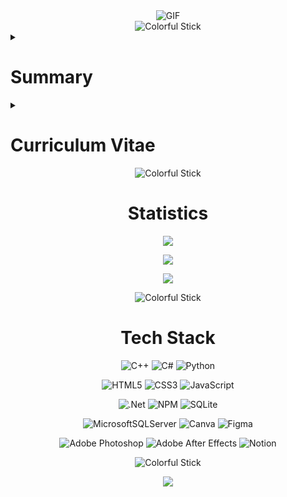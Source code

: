 <div align="center">
  <img src="https://raw.githubusercontent.com/beydah/Assets-Repository/main/gifs/BeydahGithubBanner.gif" alt="GIF" max-width: 100%; height: auto;>
</div>

<div style="text-align:center;">
    <img src="https://i.imgur.com/waxVImv.png" alt="Colorful Stick">
</div>

<details>
<summary><h1>Summary</h1></summary>
<div align = "center">

![](https://quotes-github-readme.vercel.app/api?type=horizontal&theme=dark)

</div>

## Ilkay Beydah Saglam | Computer Programmer / Developer

Hello World!
I'm İlkay. I work as a software developer, and I've been involved in diverse projects, utilizing a range of programming languages, frameworks, and technologies across various domains.

##

At the moment, I'm delving deeper into the realms of Front-End and Back-End development.
I'm actively seeking internship opportunities and am genuinely excited about contributing to real-world projects as part of a team.

##

Feel free to reach out to me via [info.beydahsaglam@gmail.com](mailto:info.beydahsaglam@gmail.com) or connect with me on [linkedin/beydah](https://www.linkedin.com/in/beydah/) if you'd like to get in touch.
Thank you, and have a great day!

</details>

<details>
<summary><h1>Curriculum Vitae</h1></summary>
<div align = "center">

![](https://github-profile-trophy.vercel.app/?username=beydah&theme=nord&no-frame=false&no-bg=true&margin-w=4)

</div>

<h2>Experience</h2>
<details>
<summary><h3>Business Development Manager - AIESEC (Jun 2023 - Aug 2023)</h3></summary>
In this role, I managed company data, handled data processes, reached out to potential clients, scheduled and attended meetings, and closed sales. I excelled at converting B2B sign-ups into active customers, delivering exceptional experiences, and collaborating with the marketing team on digital strategies. Regularly reported progress to the Team Leader.

Skills: Corporate Communication · Data Entry · Data Management · Meeting Planning · Marketing Strategy
</details>

<details>
<summary><h3>Back-End Observation Intern - Fintorly (Nov 2022 - Apr 2023)</h3></summary>
I joined this organization to reinforce and improve what I have learned at university, and I had the opportunity to gain experience in C#, .NET, and Back End Development. I actively participated in these projects to enhance my software skills and through these experiences, I was able to further develop my abilities.

Skills: .NET · C# · Notion · GitHub · Background in Web Development
</details>

<h2>Education</h2>
<details>
<summary><h3>Istanbul Nisantasi University - Graphic Designer (Sep 2023 - Jun 2025)</h3></summary>
Comprehensive training in visual communication, typography, branding, and digital design. Engaged in real-world projects to enhance creativity and critical thinking. Prepared for a successful career in graphic design.

Activities and Communities: Google Developer Student Club, Software and Information Technology Club, Patika.dev, 42 Istanbul, AIESEC Istanbul
</details>

<details>
<summary><h3>Istanbul Nisantasi University - Computer Programming (Sep 2022 - Jun 2024)</h3></summary>
I underwent comprehensive training in Computer Programming, gaining expertise in various areas such as programming fundamentals, network management, database, graphics, office applications, web design, and more. I actively participated in software projects and student clubs, enhancing my coding skills and practical experience

Activities and Communities: Google Developer Student Club, Software and Information Technology Club, Patika.dev, 42 Istanbul, AIESEC Istanbul
</details>
</details>

<div style="text-align:center;">
    <img src="https://i.imgur.com/waxVImv.png" alt="Colorful Stick">
</div>

<div align = "center">
<h1>Statistics</h1>

![](https://github-readme-stats.vercel.app/api/top-langs/?username=beydah&theme=dark&hide_border=false&include_all_commits=true&count_private=true&layout=compact)<br/>

![](https://github-readme-stats.vercel.app/api?username=beydah&theme=dark&hide_border=false&include_all_commits=true&count_private=true)<br/>

![](https://github-readme-streak-stats.herokuapp.com/?user=beydah&theme=dark&hide_border=false)<br/>

<div style="text-align:center;">
    <img src="https://i.imgur.com/waxVImv.png" alt="Colorful Stick">
</div>

<h1>Tech Stack</h1>

![C++](https://img.shields.io/badge/c++-%2300599C.svg?style=for-the-badge&logo=c%2B%2B&logoColor=white)
![C#](https://img.shields.io/badge/c%23-%23239120.svg?style=for-the-badge&logo=c-sharp&logoColor=white)
![Python](https://img.shields.io/badge/python-3670A0?style=for-the-badge&logo=python&logoColor=ffdd54)

![HTML5](https://img.shields.io/badge/html5-%23E34F26.svg?style=for-the-badge&logo=html5&logoColor=white)
![CSS3](https://img.shields.io/badge/css3-%231572B6.svg?style=for-the-badge&logo=css3&logoColor=white)
![JavaScript](https://img.shields.io/badge/javascript-%23323330.svg?style=for-the-badge&logo=javascript&logoColor=%23F7DF1E)

![.Net](https://img.shields.io/badge/.NET-5C2D91?style=for-the-badge&logo=.net&logoColor=white)
![NPM](https://img.shields.io/badge/NPM-%23000000.svg?style=for-the-badge&logo=npm&logoColor=white)
![SQLite](https://img.shields.io/badge/sqlite-%2307405e.svg?style=for-the-badge&logo=sqlite&logoColor=white)

![MicrosoftSQLServer](https://img.shields.io/badge/Microsoft%20SQL%20Sever-CC2927?style=for-the-badge&logo=microsoft%20sql%20server&logoColor=white)
![Canva](https://img.shields.io/badge/Canva-%2300C4CC.svg?style=for-the-badge&logo=Canva&logoColor=white)
![Figma](https://img.shields.io/badge/figma-%23F24E1E.svg?style=for-the-badge&logo=figma&logoColor=white)

![Adobe Photoshop](https://img.shields.io/badge/adobephotoshop-%2331A8FF.svg?style=for-the-badge&logo=adobephotoshop&logoColor=white)
![Adobe After Effects](https://img.shields.io/badge/Adobe%20After%20Effects-9999FF.svg?style=for-the-badge&logo=Adobe%20After%20Effects&logoColor=white)
![Notion](https://img.shields.io/badge/Notion-%23000000.svg?style=for-the-badge&logo=notion&logoColor=white)

<div style="text-align:center;">
    <img src="https://i.imgur.com/waxVImv.png" alt="Colorful Stick">
</div>

[![](https://visitcount.itsvg.in/api?id=beydah&icon=5&color=12)](https://visitcount.itsvg.in)

</div>
